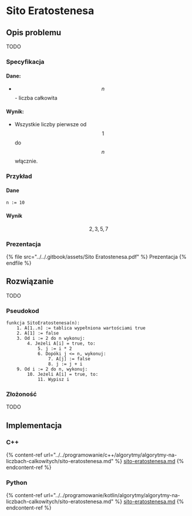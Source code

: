 # Sito Eratostenesa

## Opis problemu

TODO

### Specyfikacja

#### Dane:

* $$n$$ - liczba całkowita

#### Wynik:

* Wszystkie liczby pierwsze od $$1$$ do $$n$$ włącznie.

### Przykład

#### Dane

```
n := 10
```

#### Wynik

$$2, 3, 5, 7$$ 

### Prezentacja

{% file src="../../.gitbook/assets/Sito Eratostenesa.pdf" %}
Prezentacja
{% endfile %}

## Rozwiązanie

TODO

### Pseudokod

```
funkcja SitoEratostenesa(n):
    1. A[1..n] := tablica wypełniona wartościami true
    2. A[1] := false
    3. Od i := 2 do n wykonuj:
        4. Jeżeli A[i] = true, to:
            5. j := i * 2
            6. Dopóki j <= n, wykonuj:
                7. A[j] := false
                8. j := j + i
    9. Od i := 2 do n, wykonuj:
        10. Jeżeli A[i] = true, to:
            11. Wypisz i
```

### Złożoność

TODO

## Implementacja

### C++

{% content-ref url="../../programowanie/c++/algorytmy/algorytmy-na-liczbach-calkowitych/sito-eratostenesa.md" %}
[sito-eratostenesa.md](../../programowanie/c++/algorytmy/algorytmy-na-liczbach-calkowitych/sito-eratostenesa.md)
{% endcontent-ref %}

### Python

{% content-ref url="../../programowanie/kotlin/algorytmy/algorytmy-na-liczbach-calkowitych/sito-eratostenesa.md" %}
[sito-eratostenesa.md](../../programowanie/kotlin/algorytmy/algorytmy-na-liczbach-calkowitych/sito-eratostenesa.md)
{% endcontent-ref %}
